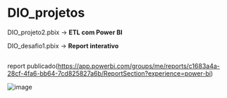 # DIO_projetos 


DIO_projeto2.pbix -> **ETL com Power BI**

DIO_desafio1.pbix -> **Report interativo**

##


report publicado(https://app.powerbi.com/groups/me/reports/c1683a4a-28cf-4fa6-bb64-7cd825827a6b/ReportSection?experience=power-bi)

![image](https://github.com/LucasAFidalgo/DIO_projetos/assets/129699043/f6bbe92e-0f7c-47c0-92a3-d42a35cecc5b)

